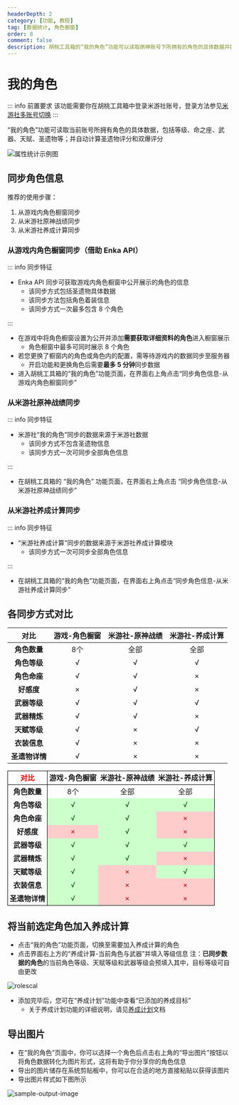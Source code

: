 ```yaml
---
headerDepth: 2
category: [功能, 教程]
tag: [数据统计, 角色橱窗]
order: 8
comment: false
description: 胡桃工具箱的“我的角色”功能可以读取原神账号下所拥有的角色的具体数据并提供分析，包括等级、命之座、天赋和圣遗物评分等数据。
---
```


# 我的角色

::: info 前置要求
该功能需要你在胡桃工具箱中登录米游社账号，登录方法参见[米游社多账号切换](mhy-account-switch.md#米游社多账号切换)
:::

“我的角色”功能可读取当前账号所拥有角色的具体数据，包括等级、命之座、武器、天赋、圣遗物等；并自动计算圣遗物评分和双爆评分

![属性统计示例图](https://img.alicdn.com/imgextra/i4/1797064093/O1CN01hK2R3O1g6e0qblXd2_!!1797064093.png_.webp)

## 同步角色信息

推荐的使用步骤：

1. 从游戏内角色橱窗同步
2. 从米游社原神战绩同步
3. 从米游社养成计算同步

### 从游戏内角色橱窗同步（借助 Enka API）

::: info 同步特征

- Enka API 同步可获取游戏内角色橱窗中公开展示的角色的信息
  - 该同步方式包括圣遗物具体数据
  - 该同步方法包括角色着装信息
  - 该同步方式一次最多包含 8 个角色

:::

- 在游戏中将角色橱窗设置为公开并添加**需要获取详细资料的角色**进入橱窗展示
  - 角色橱窗中最多可同时展示 8 个角色
- 若您更换了橱窗内的角色或角色内的配置，需等待游戏内的数据同步至服务器
  - 开启功能和更换角色后需要**最多 5 分钟**同步数据
- 进入胡桃工具箱的“我的角色”功能页面，在界面右上角点击“同步角色信息-从游戏内角色橱窗同步”

### 从米游社原神战绩同步

::: info 同步特征

- 米游社“我的角色”同步的数据来源于米游社数据
  - 该同步方式不包含圣遗物信息
  - 该同步方式一次可同步全部角色信息

:::

- 在胡桃工具箱的 “我的角色” 功能页面，在界面右上角点击 “同步角色信息-从米游社原神战绩同步”

### 从米游社养成计算同步

::: info 同步特征

- “米游社养成计算”同步的数据来源于米游社养成计算模块
  - 该同步方式一次可同步全部角色信息

:::

- 在胡桃工具箱的“我的角色”功能页面，在界面右上角点击“同步角色信息-从米游社养成计算同步”

## 各同步方式对比

| **对比**    | **游戏-角色橱窗** | **米游社-原神战绩** | **米游社-养成计算** |
| :-------: | :---------: | :----------: | :----------: |
| **角色数量**  | 8个          | 全部           | 全部           |
| **角色等级**  | √           | √            | √            |
| **角色命座**  | √           | √            | ×            |
| **好感度**   | ×           | √            | ×            |
| **武器等级**  | √           | √            | √            |
| **武器精炼**  | √           | √            | ×            |
| **天赋等级**  | √           | ×            | √            |
| **衣装信息**  | √           | ×            | ×            |
| **圣遗物详情** | √           | ×            | ×            |

<table style="border-collapse: collapse; border: medium; border-spacing: 0px;">
	<tr>
		<td style="border-width: 1px; border-style: solid; border-color: rgb(0, 0, 0); text-align: center; padding-right: 3pt; padding-left: 3pt;">
			<b><font color="#ff0000">对比</font></b>
		</td>
		<td style="border-bottom: 1px solid rgb(0, 0, 0); border-top: 1px solid rgb(0, 0, 0); border-left: 1px solid rgb(0, 0, 0); text-align: center; padding-right: 3pt; padding-left: 3pt;">
			<b>游戏-角色橱窗</b>
		</td>
		<td style="border-bottom: 1px solid rgb(0, 0, 0); border-top: 1px solid rgb(0, 0, 0); text-align: center; padding-right: 3pt; padding-left: 3pt;">
			<b>米游社-原神战绩</b>
		</td>
		<td style="border-right: 1px solid rgb(0, 0, 0); border-top: 1px solid rgb(0, 0, 0); border-bottom: 1px solid rgb(0, 0, 0); text-align: center; padding-right: 3pt; padding-left: 3pt;">
			<b>米游社-养成计算</b>
		</td>
	</tr>
	<tr>
		<td style="border-left: 1px solid rgb(0, 0, 0); border-top: 1px solid rgb(0, 0, 0); border-right: 1px solid rgb(0, 0, 0); text-align: center; padding-right: 3pt; padding-left: 3pt;">
			<b>角色数量</b>
		</td>
		<td style="border-left: 1px solid rgb(0, 0, 0); text-align: center; padding-right: 3pt; padding-left: 3pt;">
			8个
		</td>
		<td style="text-align: center; padding-right: 3pt; padding-left: 3pt;">
			全部
		</td>
		<td style="border-right: 1px solid rgb(0, 0, 0); border-top: 1px solid rgb(0, 0, 0); text-align: center; padding-right: 3pt; padding-left: 3pt;">
			全部
		</td>
	</tr>
	<tr>
		<td style="border-left: 1px solid rgb(0, 0, 0); border-right: 1px solid rgb(0, 0, 0); text-align: center; padding-right: 3pt; padding-left: 3pt;">
			<b>角色等级</b>
		</td>
		<td style="background-color: rgb(204, 255, 204); border-left: 1px solid rgb(0, 0, 0); text-align: center; padding-right: 3pt; padding-left: 3pt;">
			<font color="#006600">√</font>
		</td>
		<td style="background-color: rgb(204, 255, 204); text-align: center; padding-right: 3pt; padding-left: 3pt;">
			<font color="#006600">√</font>
		</td>
		<td style="border-right: 1px solid rgb(0, 0, 0); background-color: rgb(204, 255, 204); text-align: center; padding-right: 3pt; padding-left: 3pt;">
			<font color="#006600">√</font>
		</td>
	</tr>
	<tr>
		<td style="border-left: 1px solid rgb(0, 0, 0); border-right: 1px solid rgb(0, 0, 0); text-align: center; padding-right: 3pt; padding-left: 3pt;">
			<b>角色命座</b>
		</td>
		<td style="background-color: rgb(204, 255, 204); border-left: 1px solid rgb(0, 0, 0); text-align: center; padding-right: 3pt; padding-left: 3pt;">
			<font color="#006600">√</font>
		</td>
		<td style="background-color: rgb(204, 255, 204); text-align: center; padding-right: 3pt; padding-left: 3pt;">
			<font color="#006600">√</font>
		</td>
		<td style="border-right: 1px solid rgb(0, 0, 0); background-color: rgb(255, 204, 204); text-align: center; padding-right: 3pt; padding-left: 3pt;">
			<font color="#cc0000">×</font>
		</td>
	</tr>
	<tr>
		<td style="border-left: 1px solid rgb(0, 0, 0); border-right: 1px solid rgb(0, 0, 0); text-align: center; padding-right: 3pt; padding-left: 3pt;">
			<b>好感度</b>
		</td>
		<td style="background-color: rgb(255, 204, 204); border-left: 1px solid rgb(0, 0, 0); text-align: center; padding-right: 3pt; padding-left: 3pt;">
			<font color="#cc0000">×</font>
		</td>
		<td style="background-color: rgb(204, 255, 204); text-align: center; padding-right: 3pt; padding-left: 3pt;">
			<font color="#006600">√</font>
		</td>
		<td style="border-right: 1px solid rgb(0, 0, 0); background-color: rgb(255, 204, 204); text-align: center; padding-right: 3pt; padding-left: 3pt;">
			<font color="#cc0000">×</font>
		</td>
	</tr>
	<tr>
		<td style="border-left: 1px solid rgb(0, 0, 0); border-right: 1px solid rgb(0, 0, 0); text-align: center; padding-right: 3pt; padding-left: 3pt;">
			<b>武器等级</b>
		</td>
		<td style="background-color: rgb(204, 255, 204); border-left: 1px solid rgb(0, 0, 0); text-align: center; padding-right: 3pt; padding-left: 3pt;">
			<font color="#006600">√</font>
		</td>
		<td style="background-color: rgb(204, 255, 204); text-align: center; padding-right: 3pt; padding-left: 3pt;">
			<font color="#006600">√</font>
		</td>
		<td style="border-right: 1px solid rgb(0, 0, 0); background-color: rgb(204, 255, 204); text-align: center; padding-right: 3pt; padding-left: 3pt;">
			<font color="#006600">√</font>
		</td>
	</tr>
	<tr>
		<td style="border-left: 1px solid rgb(0, 0, 0); border-right: 1px solid rgb(0, 0, 0); text-align: center; padding-right: 3pt; padding-left: 3pt;">
			<b>武器精炼</b>
		</td>
		<td style="background-color: rgb(204, 255, 204); border-left: 1px solid rgb(0, 0, 0); text-align: center; padding-right: 3pt; padding-left: 3pt;">
			<font color="#006600">√</font>
		</td>
		<td style="background-color: rgb(204, 255, 204); text-align: center; padding-right: 3pt; padding-left: 3pt;">
			<font color="#006600">√</font>
		</td>
		<td style="border-right: 1px solid rgb(0, 0, 0); background-color: rgb(255, 204, 204); text-align: center; padding-right: 3pt; padding-left: 3pt;">
			<font color="#cc0000">×</font>
		</td>
	</tr>
	<tr>
		<td style="border-left: 1px solid rgb(0, 0, 0); border-right: 1px solid rgb(0, 0, 0); text-align: center; padding-right: 3pt; padding-left: 3pt;">
			<b>天赋等级</b>
		</td>
		<td style="background-color: rgb(204, 255, 204); border-left: 1px solid rgb(0, 0, 0); text-align: center; padding-right: 3pt; padding-left: 3pt;">
			<font color="#006600">√</font>
		</td>
		<td style="background-color: rgb(255, 204, 204); text-align: center; padding-right: 3pt; padding-left: 3pt;">
			<font color="#cc0000">×</font>
		</td>
		<td style="border-right: 1px solid rgb(0, 0, 0); background-color: rgb(204, 255, 204); text-align: center; padding-right: 3pt; padding-left: 3pt;">
			<font color="#006600">√</font>
		</td>
	</tr>
	<tr>
		<td style="border-left: 1px solid rgb(0, 0, 0); border-right: 1px solid rgb(0, 0, 0); text-align: center; padding-right: 3pt; padding-left: 3pt;">
			<b>衣装信息</b>
		</td>
		<td style="background-color: rgb(204, 255, 204); border-left: 1px solid rgb(0, 0, 0); text-align: center; padding-right: 3pt; padding-left: 3pt;">
			<font color="#006600">√</font>
		</td>
		<td style="background-color: rgb(255, 204, 204); text-align: center; padding-right: 3pt; padding-left: 3pt;">
			<font color="#cc0000">×</font>
		</td>
		<td style="border-right: 1px solid rgb(0, 0, 0); background-color: rgb(255, 204, 204); text-align: center; padding-right: 3pt; padding-left: 3pt;">
			<font color="#cc0000">×</font>
		</td>
	</tr>
	<tr>
		<td style="border-left: 1px solid rgb(0, 0, 0); border-bottom: 1px solid rgb(0, 0, 0); border-right: 1px solid rgb(0, 0, 0); text-align: center; padding-right: 3pt; padding-left: 3pt;">
			<b>圣遗物详情</b>
		</td>
		<td style="border-bottom: 1px solid rgb(0, 0, 0); background-color: rgb(204, 255, 204); border-left: 1px solid rgb(0, 0, 0); text-align: center; padding-right: 3pt; padding-left: 3pt;">
			<font color="#006600">√</font>
		</td>
		<td style="border-bottom: 1px solid rgb(0, 0, 0); background-color: rgb(255, 204, 204); text-align: center; padding-right: 3pt; padding-left: 3pt;">
			<font color="#cc0000">×</font>
		</td>
		<td style="border-right: 1px solid rgb(0, 0, 0); background-color: rgb(255, 204, 204); border-bottom: 1px solid rgb(0, 0, 0); text-align: center; padding-right: 3pt; padding-left: 3pt;">
			<font color="#cc0000">×</font>
		</td>
	</tr>
</table>

## 将当前选定角色加入养成计算

- 点击“我的角色”功能页面，切换至需要加入养成计算的角色
- 点击界面右上方的“养成计算-当前角色与武器”并填入等级信息
  注：**已同步数据的角色**的当前角色等级、天赋等级和武器等级会预填入其中，目标等级可自由更改

![rolescal](https://img.alicdn.com/imgextra/i3/1797064093/O1CN01n3GYLI1g6e0zAVRM7_!!1797064093.png_.webp)

- 添加完毕后，您可在“养成计划”功能中查看“已添加的养成目标”
  - 关于养成计划功能的详细说明，请见[养成计划](./develop-plan.md#养成计划)文档

## 导出图片

- 在“我的角色”页面中，你可以选择一个角色后点击右上角的“导出图片”按钮以将角色数据转化为图片形式，这将有助于你分享你的角色信息
- 导出的图片储存在系统剪贴板中，你可以在合适的地方直接粘贴以获得该图片
- 导出图片样式如下图所示

![sample-output-image](https://img.alicdn.com/imgextra/i1/1797064093/O1CN01FDkZtN1g6e0vJuDZV_!!1797064093.png_.webp)
